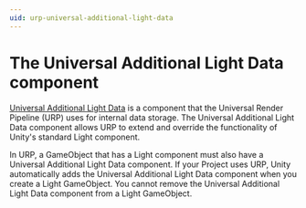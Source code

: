 ```yaml
---
uid: urp-universal-additional-light-data
---
```

# The Universal Additional Light Data component

[Universal Additional Light Data](xref:UnityEngine.Rendering.Universal.UniversalAdditionalLightData) is a component that the Universal Render Pipeline (URP) uses for internal data storage. The Universal Additional Light Data component allows URP to extend and override the functionality of Unity's standard Light component.

In URP, a GameObject that has a Light component must also have a Universal Additional Light Data component. If your Project uses URP, Unity automatically adds the Universal Additional Light Data component when you create a Light GameObject. You cannot remove the Universal Additional Light Data component from a Light GameObject.
